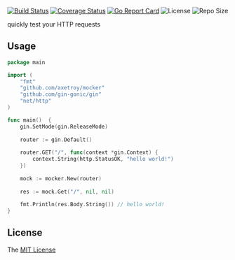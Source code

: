[![Build Status](https://travis-ci.com/axetroy/mocker.svg?token=QMG6TLRNwECnaTsy6ssj&branch=master)](https://travis-ci.com/axetroy/mocker)
[![Coverage Status](https://coveralls.io/repos/github/axetroy/mocker/badge.svg?branch=master)](https://coveralls.io/github/axetroy/mocker?branch=master)
[![Go Report Card](https://goreportcard.com/badge/github.com/axetroy/mocker)](https://goreportcard.com/report/github.com/axetroy/mocker)
![License](https://img.shields.io/github/license/axetroy/mocker.svg)
![Repo Size](https://img.shields.io/github/repo-size/axetroy/mocker.svg)

quickly test your HTTP requests

## Usage

```go
package main

import (
	"fmt"
	"github.com/axetroy/mocker"
	"github.com/gin-gonic/gin"
	"net/http"
)

func main()  {
	gin.SetMode(gin.ReleaseMode)
	
	router := gin.Default()
	
    router.GET("/", func(context *gin.Context) {
        context.String(http.StatusOK, "hello world!")
    })
	
	mock := mocker.New(router)
	
	res := mock.Get("/", nil, nil)
	
	fmt.Println(res.Body.String()) // hello world!
}
```

## License

The [MIT License](https://github.com/axetroy/mocker/blob/master/LICENSE)
